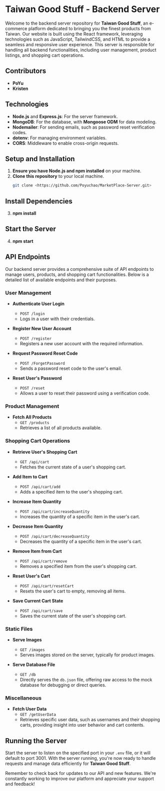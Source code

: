 # Taiwan Good Stuff - Backend Server

Welcome to the backend server repository for **Taiwan Good Stuff**, an e-commerce platform dedicated to bringing you the finest products from Taiwan. Our website is built using the React framework, leveraging technologies such as JavaScript, TailwindCSS, and HTML to provide a seamless and responsive user experience. This server is responsible for handling all backend functionalities, including user management, product listings, and shopping cart operations.

## Contributors

- **PoYu**
- **Kristen**

## Technologies

- **Node.js** and **Express.js**: For the server framework.
- **MongoDB**: For the database, with **Mongoose ODM** for data modeling.
- **Nodemailer**: For sending emails, such as password reset verification codes.
- **dotenv**: For managing environment variables.
- **CORS**: Middleware to enable cross-origin requests.

## Setup and Installation

1. **Ensure you have Node.js and npm installed** on your machine.
2. **Clone this repository** to your local machine.
   ```bash
   git clone <https://github.com/Poyuchao/MarketPlace-Server.git>

## Install Dependencies
3. **npm install**

## Start the Server
4. **npm start**


## API Endpoints

Our backend server provides a comprehensive suite of API endpoints to manage users, products, and shopping cart functionalities. Below is a detailed list of available endpoints and their purposes.

### User Management

- **Authenticate User Login**
  - `POST /login`
  - Logs in a user with their credentials.

- **Register New User Account**
  - `POST /register`
  - Registers a new user account with the required information.

- **Request Password Reset Code**
  - `POST /ForgetPassword`
  - Sends a password reset code to the user's email.

- **Reset User's Password**
  - `POST /reset`
  - Allows a user to reset their password using a verification code.

### Product Management

- **Fetch All Products**
  - `GET /products`
  - Retrieves a list of all products available.

### Shopping Cart Operations

- **Retrieve User's Shopping Cart**
  - `GET /api/cart`
  - Fetches the current state of a user's shopping cart.

- **Add Item to Cart**
  - `POST /api/cart/add`
  - Adds a specified item to the user's shopping cart.

- **Increase Item Quantity**
  - `POST /api/cart/increaseQuantity`
  - Increases the quantity of a specific item in the user's cart.

- **Decrease Item Quantity**
  - `POST /api/cart/decreaseQuantity`
  - Decreases the quantity of a specific item in the user's cart.

- **Remove Item from Cart**
  - `POST /api/cart/remove`
  - Removes a specified item from the user's shopping cart.

- **Reset User's Cart**
  - `POST /api/cart/resetCart`
  - Resets the user's cart to empty, removing all items.

- **Save Current Cart State**
  - `POST /api/cart/save`
  - Saves the current state of the user's shopping cart.

### Static Files

- **Serve Images**
  - `GET /images`
  - Serves images stored on the server, typically for product images.

- **Serve Database File**
  - `GET /db`
  - Directly serves the `db.json` file, offering raw access to the mock database for debugging or direct queries.

### Miscellaneous

- **Fetch User Data**
  - `GET /getUserData`
  - Retrieves specific user data, such as usernames and their shopping carts, providing insight into user behavior and cart contents.

## Running the Server

Start the server to listen on the specified port in your `.env` file, or it will default to port 3001. With the server running, you're now ready to handle requests and manage data efficiently for **Taiwan Good Stuff**.

Remember to check back for updates to our API and new features. We're constantly working to improve our platform and appreciate your support and feedback!

